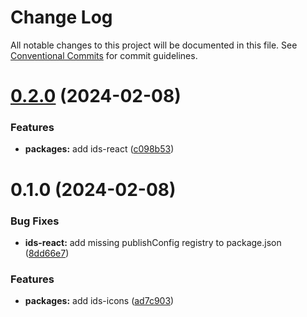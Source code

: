 # Change Log

All notable changes to this project will be documented in this file.
See [Conventional Commits](https://conventionalcommits.org) for commit guidelines.

# [0.2.0](https://github.com/exile-watch/writ/compare/@exile-watch/ids-icons@0.1.0...@exile-watch/ids-icons@0.2.0) (2024-02-08)


### Features

* **packages:** add ids-react ([c098b53](https://github.com/exile-watch/writ/commit/c098b53f85121e27b21571fa72cc86f685a32fb7))





# 0.1.0 (2024-02-08)


### Bug Fixes

* **ids-react:** add missing publishConfig registry to package.json ([8dd66e7](https://github.com/exile-watch/writ/commit/8dd66e795b705fd89b39cbe7d39c5a3ce631050d))


### Features

* **packages:** add ids-icons ([ad7c903](https://github.com/exile-watch/writ/commit/ad7c9034e6e4cb47b873f77c2668ce700a73c5f0))
